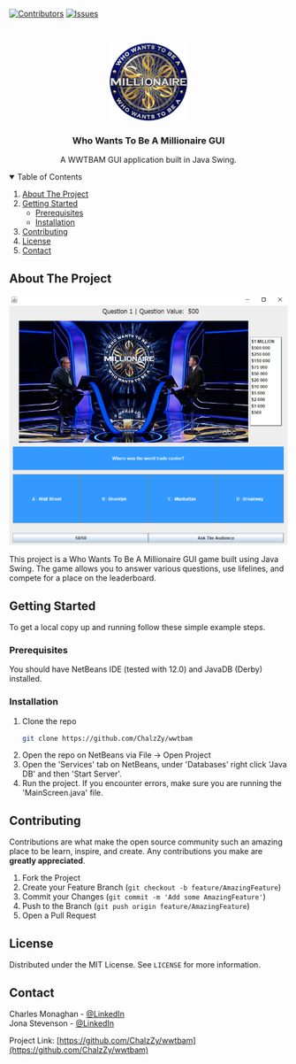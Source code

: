 <!--
*** Thanks for checking out the Best-README-Template. If you have a suggestion
*** that would make this better, please fork the repo and create a pull request
*** or simply open an issue with the tag "enhancement".
*** Thanks again! Now go create something AMAZING! :D
-->



<!-- PROJECT SHIELDS -->
<!--
*** I'm using markdown "reference style" links for readability.
*** Reference links are enclosed in brackets [ ] instead of parentheses ( ).
*** See the bottom of this document for the declaration of the reference variables
*** for contributors-url, forks-url, etc. This is an optional, concise syntax you may use.
*** https://www.markdownguide.org/basic-syntax/#reference-style-links
-->
[![Contributors][contributors-shield]][contributors-url]
[![Issues][issues-shield]][issues-url]

<!-- PROJECT LOGO -->
<br />
<p align="center">
    <img src="images/logo.png" alt="Logo" width="140" height="140">
  </a>

  <h3 align="center">Who Wants To Be A Millionaire GUI</h3>

  <p align="center">
    A WWTBAM GUI application built in Java Swing.
    <br />
  </p>
</p>



<!-- TABLE OF CONTENTS -->
<details open="open">
  <summary>Table of Contents</summary>
  <ol>
    <li>
      <a href="#about-the-project">About The Project</a>
    </li>
    <li>
      <a href="#getting-started">Getting Started</a>
      <ul>
        <li><a href="#prerequisites">Prerequisites</a></li>
        <li><a href="#installation">Installation</a></li>
      </ul>
    </li>
    <li><a href="#contributing">Contributing</a></li>
    <li><a href="#license">License</a></li>
    <li><a href="#contact">Contact</a></li>
  </ol>
</details>



<!-- ABOUT THE PROJECT -->
## About The Project

[![Product Name Screen Shot][product-screenshot]](https://github.com/ChalzZy/wwtbam/)

This project is a Who Wants To Be A Millionaire GUI game built using Java Swing. The game allows you to answer various questions, use lifelines, and compete for a place on the leaderboard. 

<!-- GETTING STARTED -->
## Getting Started

To get a local copy up and running follow these simple example steps.

### Prerequisites

You should have NetBeans IDE (tested with 12.0) and JavaDB (Derby) installed.

### Installation

1. Clone the repo
   ```sh
   git clone https://github.com/ChalzZy/wwtbam
   ```
2. Open the repo on NetBeans via File -> Open Project
3. Open the 'Services' tab on NetBeans, under 'Databases' right click 'Java DB' and then 'Start Server'.
4. Run the project. If you encounter errors, make sure you are running the 'MainScreen.java' file.
   

<!-- CONTRIBUTING -->
## Contributing

Contributions are what make the open source community such an amazing place to be learn, inspire, and create. Any contributions you make are **greatly appreciated**.

1. Fork the Project
2. Create your Feature Branch (`git checkout -b feature/AmazingFeature`)
3. Commit your Changes (`git commit -m 'Add some AmazingFeature'`)
4. Push to the Branch (`git push origin feature/AmazingFeature`)
5. Open a Pull Request



<!-- LICENSE -->
## License

Distributed under the MIT License. See `LICENSE` for more information.



<!-- CONTACT -->
## Contact
Charles Monaghan - [@LinkedIn](https://www.linkedin.com/in/charlesmonaghan/)<br>
Jona Stevenson - [@LinkedIn](https://www.linkedin.com/in/jona-stevenson-nz/)

Project Link: [https://github.com/ChalzZy/wwtbam](https://github.com/ChalzZy/wwtbam)


<!-- MARKDOWN LINKS & IMAGES -->
<!-- https://www.markdownguide.org/basic-syntax/#reference-style-links -->
[contributors-shield]: https://img.shields.io/github/contributors/othneildrew/Best-README-Template.svg?style=for-the-badge
[contributors-url]: https://github.com/ChalzZy/wwtbam/graphs/contributors
[issues-shield]: https://img.shields.io/github/issues/othneildrew/Best-README-Template.svg?style=for-the-badge
[issues-url]: https://github.com/ChalzZy/wwtbam/issues
[product-screenshot]: images/screenshot.png
